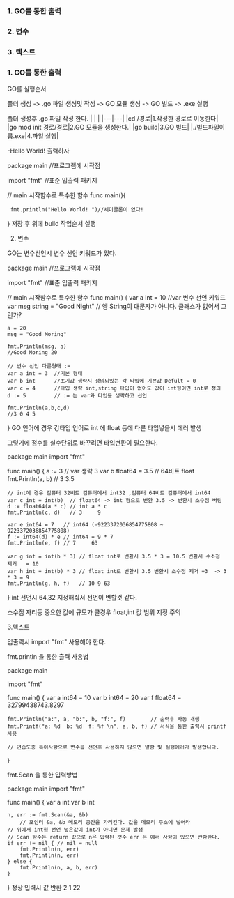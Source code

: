 ### 1. GO를 통한 출력

### 2. 변수

### 3. 텍스트

 

### 1. GO를 통한 출력

GO를 실행순서

폴더 생성 -> .go 파일 생성및 작성 -> GO 모듈 생성 -> GO 빌드 -> .exe 실행

 

폴더 생성후 .go 파일 작성 한다.
| | |
|---|---|
|cd /경로|1.작성한 경로로 이동한다|
|go mod init 경로/경로|2.GO 모듈을 생성한다.|
|go build|3.GO 빌드|
|./빌드파일이름.exe|4.파일 실행|

-Hello World! 출력하자

package main  //프로그램에 시작점

import "fmt"   //표준 입출력 패키지

// main 시작함수로 특수한 함수
func main(){

     fmt.println("Hello World! ")//세미콜론이 없다!

}
저장 후 위에 build 작업순서 실행

 

2. 변수

GO는 변수선언시 변수 선언 키워드가 있다.

package main  //프로그램에 시작점

import "fmt"   //표준 입출력 패키지

// main 시작함수로 특수한 함수
func main() {
	var a int = 10                 //var 변수 선언 키워드
	var msg string = "Good Night"  // 엥 String이 대문자가 아니다. 클래스가 없어서 그런가?

	a = 20
	msg = "Good Moring"

	fmt.Println(msg, a)
    //Good Moring 20
    
    // 변수 선언 다른형태 :=
    var a int = 3  //기본 형태
    var b int      //초기값 생략시 정의되있는 각 타입에 기본값 Defult = 0
    var c = 4      //타입 생략 int,string 타입이 없어도 값이 int형이면 int로 정의
    d := 5         // := 는 var와 타입을 생략하고 선언  
    
    fmt.Println(a,b,c,d)
    //3 0 4 5
}
GO 언어에 경우 강타입 언어로 int 에 float 등에 다른 타입넣을시 에러 발생

그렇기에 정수를 실수단위로 바꾸려면 타입변환이 필요한다.

package main
import "fmt"

func main() {
	a := 3              // var 생략 3
	var b float64 = 3.5 // 64비트 float
	fmt.Println(a, b)   // 3     3.5

	// int에 경우 컴퓨터 32비트 컴퓨터에서 int32 ,컴퓨터 64비트 컴퓨터에서 int64
	var c int = int(b)  // float64 -> int 형으로 변환 3.5 -> 변환시 소수점 버림
	d := float64(a * c) // int a * c
	fmt.Println(c, d)   // 3     9

	var e int64 = 7   // int64 (-9223372036854775808 ~ 9223372036854775808)
	f := int64(d) * e // int64 = 9 * 7
	fmt.Println(e, f) // 7     63

	var g int = int(b * 3) // float int로 변환시 3.5 * 3 = 10.5 변환시 수소점 제거   = 10
	var h int = int(b) * 3 // float int로 변환시 3.5 변환시 소수점 제거 =3  -> 3 * 3 = 9
	fmt.Println(g, h, f)   // 10 9 63
}
int 선언시 64,32 지정해줘서 선언이 변할것 같다.

소수점 자리등 중요한 값에 규모가 클경우 float,int 값 범위 지정 주의

 

3.텍스트

입출력시 import "fmt" 사용해야 한다.

fmt.println 을 통한 출력 사용법

package main

import "fmt"

func main() {
	var a int64 = 10
	var b int64 = 20
	var f float64 = 32799438743.8297

	fmt.Println("a:", a, "b:", b, "f:", f)        // 출력후 자동 개행
	fmt.Printf("a: %d  b: %d  f: %f \n", a, b, f) // 서식을 통한 출력시 printf 사용

	// 연습도중 특이사항으로 변수를 선언후 사용하지 않으면 알람 및 실행에러가 발생합니다.
}
 

fmt.Scan 을 통한 입력방법

package main
import "fmt"

func main() {
	var a int
	var b int

	n, err := fmt.Scan(&a, &b) 
    	// 포인터 &a, &b 메모리 공간을 가리킨다. 값을 메모리 주소에 넣어라
	// 위에서 int형 선언 넣은값이 int가 아니면 문제 발생
	// Scan 함수는 return 값으로 n은 입력된 갯수 err 는 에러 사항이 있으면 반환한다.
	if err != nil { // nil = null
		fmt.Println(n, err)
		fmt.Println(n, err)
	} else {
		fmt.Println(n, a, b, err)
	}
}
정상 입력시 값 반환 2 1 22 <nil>
